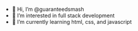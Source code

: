 - 👋 Hi, I’m @guaranteedsmash
- 👀 I’m interested in full stack development
- 🌱 I’m currently learning html, css, and javascript

<!---
guaranteedsmash/guaranteedsmash is a ✨ special ✨ repository because its `README.md` (this file) appears on your GitHub profile.
You can click the Preview link to take a look at your changes.
--->
